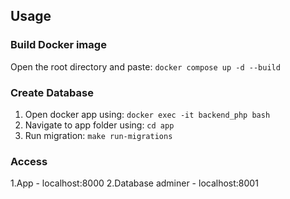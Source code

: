 ## Usage

### Build Docker image
Open the root directory and paste: ```docker compose up -d --build```

### Create Database
1. Open docker app using: ```docker exec -it backend_php bash```
2. Navigate to app folder using: ```cd app```
3. Run migration: ```make run-migrations```

### Access
1.App - localhost:8000
2.Database adminer - localhost:8001
